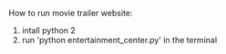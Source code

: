 How to run movie trailer website:

1. intall python 2
2. run 'python entertainment_center.py' in the terminal